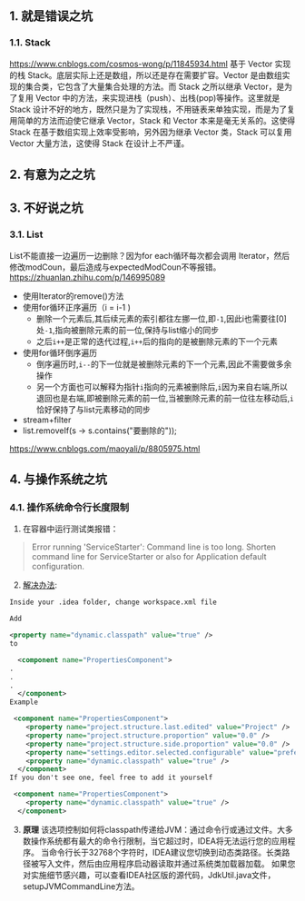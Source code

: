 ## 1. 就是错误之坑
### 1.1. Stack
https://www.cnblogs.com/cosmos-wong/p/11845934.html
基于 Vector 实现的栈 Stack。底层实际上还是数组，所以还是存在需要扩容。Vector 是由数组实现的集合类，它包含了大量集合处理的方法。而 Stack 之所以继承 Vector，是为了复用 Vector 中的方法，来实现进栈（push）、出栈(pop)等操作。这里就是 Stack 设计不好的地方，既然只是为了实现栈，不用链表来单独实现，而是为了复用简单的方法而迫使它继承 Vector，Stack 和 Vector 本来是毫无关系的。这使得 Stack 在基于数组实现上效率受影响，另外因为继承 Vector 类，Stack 可以复用 Vector 大量方法，这使得 Stack 在设计上不严谨。
## 2. 有意为之之坑
## 3. 不好说之坑
### 3.1. List
List不能直接一边遍历一边删除？因为for each循环每次都会调用 Iterator，然后修改modCoun，最后造成与expectedModCoun不等报错。
https://zhuanlan.zhihu.com/p/146995089
- 使用Iterator的remove()方法
- 使用for循环正序遍历（i = i-1 ) 
    - 删除一个元素后,其后续元素的索引都往左挪一位,即`-1`,因此i也需要往[0]处`-1`,指向被删除元素的前一位,保持与list缩小的同步
    - 之后`i++`是正常的迭代过程,`i++`后的指向的是被删除元素的下一个元素
- 使用for循环倒序遍历
    - 倒序遍历时,`i--`的下一位就是被删除元素的下一个元素,因此不需要做多余操作
    - 另一个方面也可以解释为指针`i`指向的元素被删除后,`i`因为来自右端,所以退回也是右端,即被删除元素的前一位,当被删除元素的前一位往左移动后,`i`恰好保持了与list元素移动的同步
- stream+filter
- list.removeIf(s -> s.contains("要删除的"));

https://www.cnblogs.com/maoyali/p/8805975.html
## 4. 与操作系统之坑
### 4.1. 操作系统命令行长度限制
1. 在容器中运行测试类报错：
>Error running 'ServiceStarter': Command line is too long. Shorten command line for ServiceStarter or also for Application default configuration.

2. [解决办法](https://stackoverflow.com/questions/47926382/how-to-configure-shorten-command-line-method-for-whole-project-in-intellij):

```xml
Inside your .idea folder, change workspace.xml file

Add

<property name="dynamic.classpath" value="true" />
to

  <component name="PropertiesComponent">
.
.
.
  </component>
Example

 <component name="PropertiesComponent">
    <property name="project.structure.last.edited" value="Project" />
    <property name="project.structure.proportion" value="0.0" />
    <property name="project.structure.side.proportion" value="0.0" />
    <property name="settings.editor.selected.configurable" value="preferences.pluginManager" />
    <property name="dynamic.classpath" value="true" />
  </component>
If you don't see one, feel free to add it yourself

 <component name="PropertiesComponent">
    <property name="dynamic.classpath" value="true" />
  </component>
```
3. **原理**
该选项控制如何将classpath传递给JVM：通过命令行或通过文件。大多数操作系统都有最大的命令行限制，当它超过时，IDEA将无法运行您的应用程序。 当命令行长于32768个字符时，IDEA建议您切换到动态类路径。长类路径被写入文件，然后由应用程序启动器读取并通过系统类加载器加载。 如果您对实施细节感兴趣，可以查看IDEA社区版的源代码，JdkUtil.java文件，setupJVMCommandLine方法。